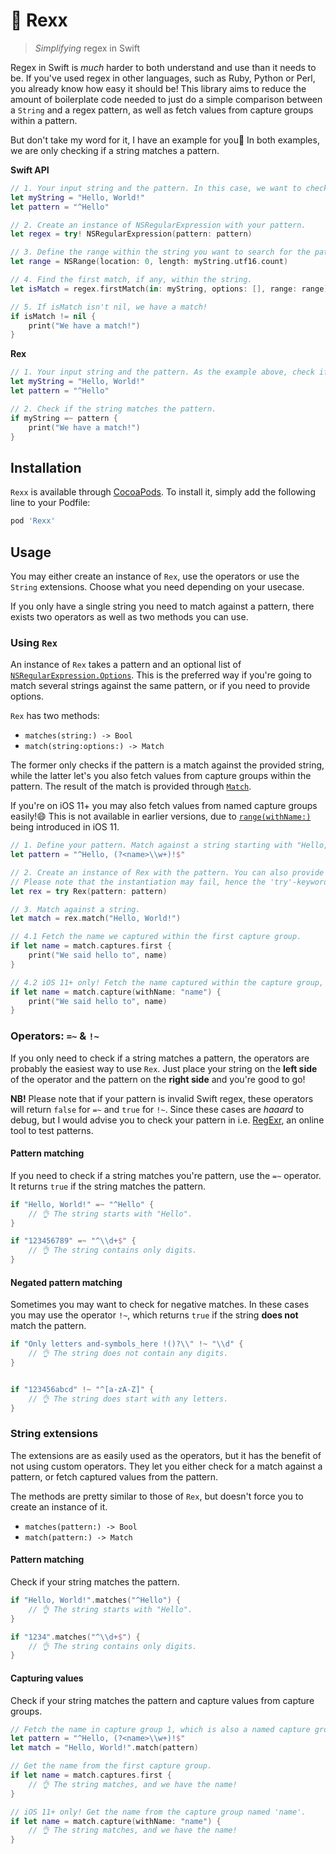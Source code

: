 # 🦖 Rexx

> _Simplifying_ regex in Swift

Regex in Swift is _much_ harder to both understand and use than it needs to be. If you've used regex in other languages, such as Ruby, Python or Perl, you already know how easy it should be! This library aims to reduce the amount of boilerplate code needed to just do a simple comparison between a `String` and a regex pattern, as well as fetch values from capture groups within a pattern.

But don't take my word for it, I have an example for you🤗 In both examples, we are only checking if a string matches a pattern.

**Swift API**

```swift
// 1. Your input string and the pattern. In this case, we want to check if the string starts with "Hello"
let myString = "Hello, World!"
let pattern = "^Hello"

// 2. Create an instance of NSRegularExpression with your pattern.
let regex = try! NSRegularExpression(pattern: pattern)

// 3. Define the range within the string you want to search for the pattern.
let range = NSRange(location: 0, length: myString.utf16.count)

// 4. Find the first match, if any, within the string.
let isMatch = regex.firstMatch(in: myString, options: [], range: range)

// 5. If isMatch isn't nil, we have a match!
if isMatch != nil {
    print("We have a match!")
}
```

**Rex**

```swift
// 1. Your input string and the pattern. As the example above, check if the string starts with "Hello".
let myString = "Hello, World!"
let pattern = "^Hello"

// 2. Check if the string matches the pattern.
if myString =~ pattern {
    print("We have a match!")
}
```



## Installation
`Rexx` is available through [CocoaPods](http://cocoapods.org). To install it, simply add the following line to your Podfile:

```ruby
pod 'Rexx'
```

## Usage
You may either create an instance of `Rex`, use the operators or use the `String` extensions. Choose what you need depending on your usecase.

If you only have a single string you need to match against a pattern, there exists two operators as well as two methods you can use.

### Using `Rex`
An instance of `Rex` takes a pattern and an optional list of [`NSRegularExpression.Options`](https://developer.apple.com/documentation/foundation/nsregularexpression/options). This is the preferred way if you're going to match several strings against the same pattern, or if you need to provide options.

`Rex` has two methods:

- `matches(string:) -> Bool`
- `match(string:options:) -> Match`

The former only checks if the pattern is a match against the provided string, while the latter let's you also fetch values from capture groups within the pattern. The result of the match is provided through [`Match`](https://github.com/bstien/Rex/blob/master/Source/Match.swift). 

If you're on iOS 11+ you may also fetch values from named capture groups easily!😄 This is not available in earlier versions, due to [`range(withName:)`](https://developer.apple.com/documentation/foundation/nstextcheckingresult/2915200-range) being introduced in iOS 11.

```swift
// 1. Define your pattern. Match against a string starting with "Hello, " and ending with "!". Capture whatever name/word we're saying hello to.
let pattern = "^Hello, (?<name>\\w+)!$"

// 2. Create an instance of Rex with the pattern. You can also provide options through the `options:` parameter.
// Please note that the instantiation may fail, hence the 'try'-keyword, if the pattern has errors. Se
let rex = try Rex(pattern: pattern)

// 3. Match against a string.
let match = rex.match("Hello, World!")

// 4.1 Fetch the name we captured within the first capture group.
if let name = match.captures.first {
    print("We said hello to", name)
}

// 4.2 iOS 11+ only! Fetch the name captured within the capture group, which is a named capture group.
if let name = match.capture(withName: "name") {
    print("We said hello to", name)
}
```

### Operators: `=~` & `!~`
If you only need to check if a string matches a pattern, the operators are probably the easiest way to use `Rex`. Just place your string on the **left side** of the operator and the pattern on the **right side** and you're good to go!

**NB!** Please note that if your pattern is invalid Swift regex, these operators will return `false` for `=~` and `true` for `!~`. Since these cases are _haaard_ to debug, but I would advise you to check your pattern in i.e. [RegExr](https://regexr.com/), an online tool to test patterns.

#### Pattern matching
If you need to check if a string matches you're pattern, use the `=~` operator. It returns `true` if the string matches the pattern.

```swift
if "Hello, World!" =~ "^Hello" {
    // 👌 The string starts with "Hello".
}

if "123456789" =~ "^\\d+$" {
    // 👌 The string contains only digits.
}
```

#### Negated pattern matching
Sometimes you may want to check for negative matches. In these cases you may use the operator `!~`, which returns `true` if the string **does not** match the pattern.

```swift
if "Only letters and-symbols_here !()?\\" !~ "\\d" {
    // 👌 The string does not contain any digits.
}


if "123456abcd" !~ "^[a-zA-Z]" {
    // 👌 The string does start with any letters.
}
```

### String extensions
The extensions are as easily used as the operators, but it has the benefit of not using custom operators. They let you either check for a match against a pattern, or fetch captured values from the pattern.

The methods are pretty similar to those of `Rex`, but doesn't force you to create an instance of it.

- `matches(pattern:) -> Bool`
- `match(pattern:) -> Match`

#### Pattern matching
Check if your string matches the pattern.

```swift
if "Hello, World!".matches("^Hello") {
    // 👌 The string starts with "Hello".
}

if "1234".matches("^\\d+$") {
    // 👌 The string contains only digits.
}
```

#### Capturing values
Check if your string matches the pattern and capture values from capture groups.

```swift
// Fetch the name in capture group 1, which is also a named capture group.
let pattern = "^Hello, (?<name>\\w+)!$"
let match = "Hello, World!".match(pattern)

// Get the name from the first capture group.
if let name = match.captures.first {
    // 👌 The string matches, and we have the name!
}

// iOS 11+ only! Get the name from the capture group named 'name'.
if let name = match.capture(withName: "name") {
    // 👌 The string matches, and we have the name!
}
```

